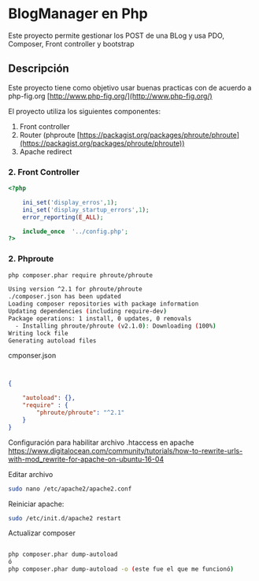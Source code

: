 # BlogManager en Php
Este proyecto permite gestionar los POST de una BLog y usa PDO, Composer, Front controller y bootstrap

## Descripción
Este proyecto tiene como objetivo usar buenas practicas con de acuerdo a php-fig.org
[http://www.php-fig.org/](http://www.php-fig.org/)

El proyecto utiliza los siguientes componentes:

1. Front controller
2. Router (phproute  [https://packagist.org/packages/phroute/phroute](https://packagist.org/packages/phroute/phroute))
3. Apache redirect


### 2. Front Controller

```php 
<?php

    ini_set('display_erros',1);
    ini_set('display_startup_errors',1);
    error_reporting(E_ALL);

	include_once  '../config.php';
?>
```

### 2. Phproute

```bash 
php composer.phar require phroute/phroute

```

```bash 
Using version ^2.1 for phroute/phroute
./composer.json has been updated
Loading composer repositories with package information
Updating dependencies (including require-dev)
Package operations: 1 install, 0 updates, 0 removals
  - Installing phroute/phroute (v2.1.0): Downloading (100%)         
Writing lock file
Generating autoload files

```


cmponser.json


```json


{

	"autoload": {},
	"require" : {
		"phroute/phroute": "^2.1"
	}
}


```

Configuración para habilitar archivo .htaccess en apache
https://www.digitalocean.com/community/tutorials/how-to-rewrite-urls-with-mod_rewrite-for-apache-on-ubuntu-16-04

Editar archivo 
```bash
sudo nano /etc/apache2/apache2.conf 
```

Reiniciar apache:

```bash
sudo /etc/init.d/apache2 restart
```



Actualizar composer

```bash

php composer.phar dump-autoload
ó
php composer.phar dump-autoload -o (este fue el que me funcionó)
```

